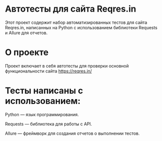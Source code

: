 # Автотесты для сайта Reqres.in
Этот проект содержит набор автоматизированных тестов для сайта Reqres.in, написанных на Python с использованием библиотеки Requests и Allure для отчетов.

# О проекте
Проект включает в себя автотесты для проверки основной функциональности сайта https://reqres.in/
# Тесты написаны с использованием:

Python — язык программирования.

Requests — библиотека для работы с API.

Allure — фреймворк для создания отчетов о выполнении тестов.
